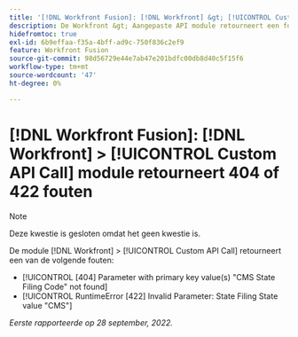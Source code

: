 ```yaml
---
title: '[!DNL Workfront Fusion]: [!DNL Workfront] &gt; [!UICONTROL Custom API Call] module die 404 of 422 fouten terugkeert'
description: De Workfront &gt; Aangepaste API module retourneert een fout.
hidefromtoc: true
exl-id: 6b9effaa-f35a-4bff-ad9c-750f836c2ef9
feature: Workfront Fusion
source-git-commit: 98d56729e44e7ab47e201bdfc00db8d40c5f15f6
workflow-type: tm+mt
source-wordcount: '47'
ht-degree: 0%

---
```


# [!DNL Workfront Fusion]: [!DNL Workfront] > [!UICONTROL Custom API Call] module retourneert 404 of 422 fouten

>[!NOTE]
>
>Deze kwestie is gesloten omdat het geen kwestie is.

De module [!DNL Workfront] > [!UICONTROL Custom API Call] retourneert een van de volgende fouten:

* [!UICONTROL [404] Parameter with primary key value(s) "CMS State Filing Code" not found]
* [!UICONTROL RuntimeError [422] Invalid Parameter: State Filing State value "CMS"]

_Eerste rapporteerde op 28 september, 2022._
